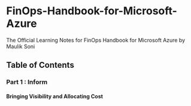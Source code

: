 # FinOps-Handbook-for-Microsoft-Azure
The Official Learning Notes for FinOps Handbook for Microsoft Azure by Maulik Soni
## Table of Contents
### Part 1 : Inform
#### Bringing Visibility and Allocating Cost
